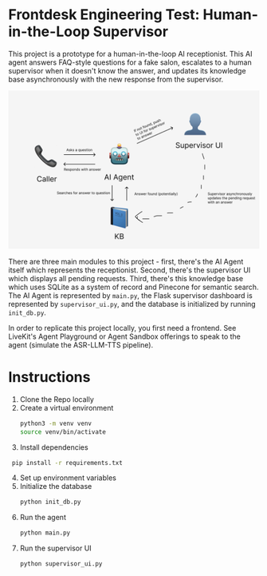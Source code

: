# Frontdesk Engineering Test: Human-in-the-Loop Supervisor 
This project is a prototype for a human-in-the-loop AI receptionist. This AI agent answers FAQ-style questions for a fake salon, escalates to a human supervisor when it doesn't know the answer, and updates its knowledge base asynchronously with the new response from the supervisor. 

![System Diagram](diagram.png)

There are three main modules to this project - first, there's the AI Agent itself which represents the receptionist. Second, there's the supervisor UI which displays all pending requests. Third, there's this knowledge base which uses SQLite as a system of record and Pinecone for semantic search. The AI Agent is represented by `main.py`, the Flask supervisor dashboard is represented by `supervisor_ui.py`, and the database is initialized by running `init_db.py`. 

In order to replicate this project locally, you first need a frontend. See LiveKit's Agent Playground or Agent Sandbox offerings to speak to the agent (simulate the ASR-LLM-TTS pipeline). 

# Instructions
1. Clone the Repo locally
2. Create a virtual environment
   ```bash
   python3 -m venv venv
   source venv/bin/activate
   ```
3. Install dependencies
  ```bash
   pip install -r requirements.txt
   ```
4. Set up environment variables
5. Initialize the database
   ```bash
   python init_db.py
   ```
6. Run the agent
   ```bash
   python main.py
   ```
7. Run the supervisor UI
   ```bash
   python supervisor_ui.py
   ```

